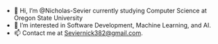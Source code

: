 - 👋 Hi, I’m @Nicholas-Sevier currently studying Computer Science at Oregon State University
- 👀 I’m interested in Software Development, Machine Learning, and AI.
- 📫 Contact me at Seviernick382@gmail.com.

<!---
Nicholas-Sevier/Nicholas-Sevier is a ✨ special ✨ repository because its `README.md` (this file) appears on your GitHub profile.
You can click the Preview link to take a look at your changes.
--->
